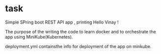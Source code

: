 # task

Simple SPring boot REST API  app , printing Hello Vinay !

The purpose of the writing the code to learn docker and to orchestrate the app using MiniKube(Kubernetes).

deployment.yml containsthe info for deployment of the app on minkube. 

